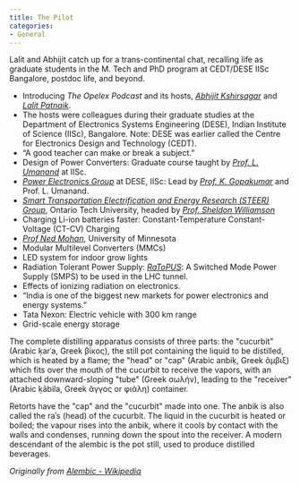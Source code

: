 ```yaml
---
title: The Pilot
categories:
- General
---
```


Lalit and Abhijit catch up for a trans-continental chat, recalling life as graduate students in the M. Tech and PhD program at CEDT/DESE IISc Bangalore, postdoc life, and beyond.

<!-- more -->

-   Introducing *The Opelex Podcast* and its hosts, [*Abhijit
    Kshirsagar*](https://iitdh.ac.in/~kabhijit/) and [*Lalit
    Patnaik*](https://twitter.com/lalitpatnaik).
-   The hosts were colleagues during their graduate studies at the
    Department of Electronics Systems Engineering (DESE), Indian
    Institute of Science (IISc), Bangalore. Note: DESE was earlier
    called the Centre for Electronics Design and Technology (CEDT).
-   “A good teacher can make or break a subject.”
-   Design of Power Converters: Graduate course taught by [*Prof. L.
    Umanand*](http://surya.dese.iisc.ac.in/lu/) at IISc.
-   [*Power Electronics
    Group*](https://dese.iisc.ac.in/power-electronics-lab/) at DESE,
    IISc: Lead by [*Prof. K.
    Gopakumar*](https://faculty.dese.iisc.ac.in/kgopakumar/) and
    Prof. L. Umanand.
-   [*Smart Transportation Electrification and Energy Research (STEER)
    Group*](https://engineering.ontariotechu.ca/steer/index.php),
    Ontario Tech University, headed by [*Prof. Sheldon
    Williamson*](https://ontariotechu.ca/experts/feas/sheldon-williamson.php)
-   Charging Li-ion batteries faster: Constant-Temperature
    Constant-Voltage (CT-CV) Charging
-   [*Prof Ned Mohan*](https://nedmohan.umn.edu/), University of
    Minnesota
-   Modular Multilevel Converters (MMCs)
-   LED system for indoor grow lights
-   Radiation Tolerant Power Supply:
    [*RaToPUS*](https://ohwr.org/project/psu-rad-acdc-230v-12v5v-110w/wikis/home):
    A Switched Mode Power Supply (SMPS) to be used in the LHC tunnel.
-   Effects of ionizing radiation on electronics.
-   “India is one of the biggest new markets for power electronics and
    energy systems.”
-   Tata Nexon: Electric vehicle with 300 km range
-   Grid-scale energy storage


The complete distilling apparatus consists of three parts: the "cucurbit" (Arabic ḳarʿa, Greek βίκος), the still pot containing the liquid to be distilled, which is heated by a flame; the "head" or "cap" (Arabic anbiḳ, Greek ἄμβιξ) which fits over the mouth of the cucurbit to receive the vapors, with an attached downward-sloping "tube" (Greek σωλήν), leading to the "receiver" (Arabic ḳābila, Greek ἄγγος or φιάλη) container.

<!-- more -->

Retorts have the "cap" and the "cucurbit" made into one. The anbik is also called the raʾs (head) of the cucurbit. The liquid in the cucurbit is heated or boiled; the vapour rises into the anbik, where it cools by contact with the walls and condenses, running down the spout into the receiver. A modern descendant of the alembic is the pot still, used to produce distilled beverages.

_Originally from [Alembic - Wikipedia](https://en.wikipedia.org/wiki/Alembic)_
